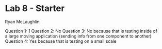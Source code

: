 # Lab 8 - Starter
Ryan McLaughlin

Question 1: 1
Question 2: No
Question 3: No because that is testing inside of a large moving application 
    (sending info from one component to another)
Question 4: Yes because that is testing on a small scale

